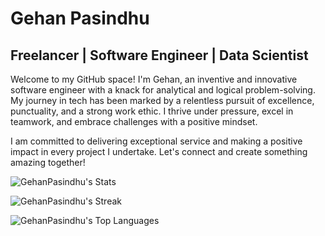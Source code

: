 # Gehan Pasindhu

## Freelancer | Software Engineer | Data Scientist 

Welcome to my GitHub space! I'm Gehan, an inventive and innovative software engineer with a knack for analytical and logical problem-solving. My journey in tech has been marked by a relentless pursuit of excellence, punctuality, and a strong work ethic. I thrive under pressure, excel in teamwork, and embrace challenges with a positive mindset.

I am committed to delivering exceptional service and making a positive impact in every project I undertake. Let's connect and create something amazing together!

![GehanPasindhu's Stats](https://github-readme-stats.vercel.app/api?username=GehanPasindhu&theme=dark&show_icons=true&hide_border=true&count_private=true)

![GehanPasindhu's Streak](https://github-readme-streak-stats.herokuapp.com/?user=GehanPasindhu&theme=prussian&hide_border=true)

![GehanPasindhu's Top Languages](https://github-readme-stats.vercel.app/api/top-langs/?username=GehanPasindhu&theme=prussian&show_icons=true&hide_border=true&layout=compact)
